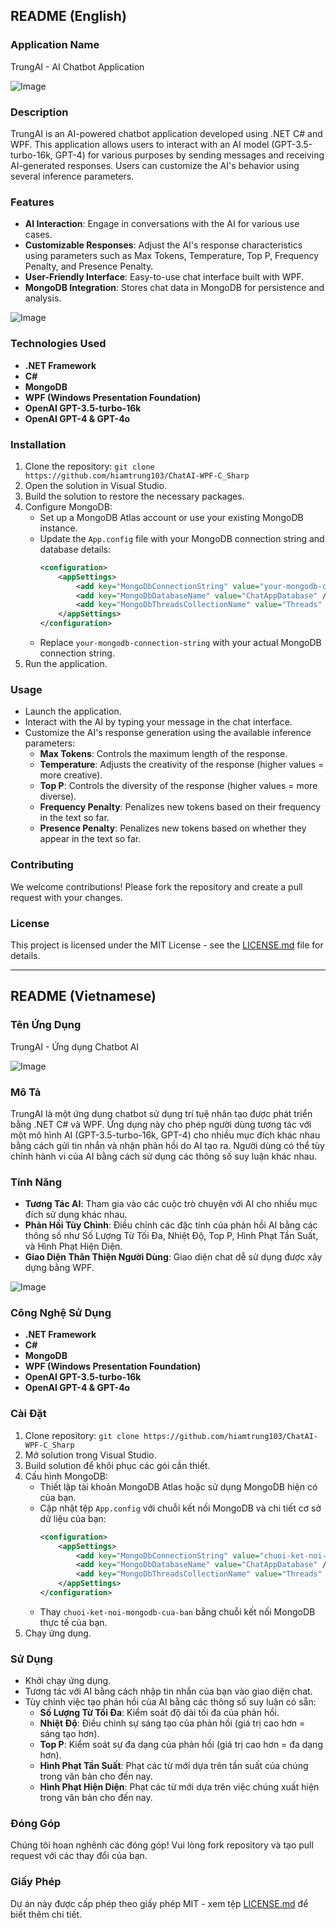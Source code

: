 ## README (English)

### Application Name
TrungAI - AI Chatbot Application

![Image](https://media.discordapp.net/attachments/1197399672633950288/1254391653255352451/image.png?ex=667952c3&is=66780143&hm=045601e0bdf5602da5c2cb26588779c5c0f6125ceadc46ca9932a4afe9c9dddd&=&format=webp&quality=lossless&width=813&height=459)


### Description
TrungAI is an AI-powered chatbot application developed using .NET C# and WPF. This application allows users to interact with an AI model (GPT-3.5-turbo-16k, GPT-4) for various purposes by sending messages and receiving AI-generated responses. Users can customize the AI's behavior using several inference parameters.

### Features
- **AI Interaction**: Engage in conversations with the AI for various use cases.
- **Customizable Responses**: Adjust the AI's response characteristics using parameters such as Max Tokens, Temperature, Top P, Frequency Penalty, and Presence Penalty.
- **User-Friendly Interface**: Easy-to-use chat interface built with WPF.
- **MongoDB Integration**: Stores chat data in MongoDB for persistence and analysis.

![Image](https://cdn.discordapp.com/attachments/1197399672633950288/1254394410074902578/image.png?ex=66795554&is=667803d4&hm=5bfdf9791773262834e5fa4043f1a9d5049c1aecb44a1629a008822e78ee105e&)

### Technologies Used
- **.NET Framework**
- **C#**
- **MongoDB**
- **WPF (Windows Presentation Foundation)**
- **OpenAI GPT-3.5-turbo-16k**
- **OpenAI GPT-4 & GPT-4o**

### Installation
1. Clone the repository: `git clone https://github.com/hiamtrung103/ChatAI-WPF-C_Sharp`
2. Open the solution in Visual Studio.
3. Build the solution to restore the necessary packages.
4. Configure MongoDB:
   - Set up a MongoDB Atlas account or use your existing MongoDB instance.
   - Update the `App.config` file with your MongoDB connection string and database details:
     ```xml
     <configuration>
         <appSettings>
             <add key="MongoDbConnectionString" value="your-mongodb-connection-string" />
             <add key="MongoDbDatabaseName" value="ChatAppDatabase" />
             <add key="MongoDbThreadsCollectionName" value="Threads" />
         </appSettings>
     </configuration>
     ```
   - Replace `your-mongodb-connection-string` with your actual MongoDB connection string.
5. Run the application.

### Usage
- Launch the application.
- Interact with the AI by typing your message in the chat interface.
- Customize the AI's response generation using the available inference parameters:
  - **Max Tokens**: Controls the maximum length of the response.
  - **Temperature**: Adjusts the creativity of the response (higher values = more creative).
  - **Top P**: Controls the diversity of the response (higher values = more diverse).
  - **Frequency Penalty**: Penalizes new tokens based on their frequency in the text so far.
  - **Presence Penalty**: Penalizes new tokens based on whether they appear in the text so far.

### Contributing
We welcome contributions! Please fork the repository and create a pull request with your changes.

### License
This project is licensed under the MIT License - see the [LICENSE.md](LICENSE) file for details.

---

## README (Vietnamese)

### Tên Ứng Dụng
TrungAI - Ứng dụng Chatbot AI

![Image](https://media.discordapp.net/attachments/1197399672633950288/1254391653255352451/image.png?ex=667952c3&is=66780143&hm=045601e0bdf5602da5c2cb26588779c5c0f6125ceadc46ca9932a4afe9c9dddd&=&format=webp&quality=lossless&width=813&height=459)

### Mô Tả
TrungAI là một ứng dụng chatbot sử dụng trí tuệ nhân tạo được phát triển bằng .NET C# và WPF. Ứng dụng này cho phép người dùng tương tác với một mô hình AI (GPT-3.5-turbo-16k, GPT-4) cho nhiều mục đích khác nhau bằng cách gửi tin nhắn và nhận phản hồi do AI tạo ra. Người dùng có thể tùy chỉnh hành vi của AI bằng cách sử dụng các thông số suy luận khác nhau.

### Tính Năng
- **Tương Tác AI**: Tham gia vào các cuộc trò chuyện với AI cho nhiều mục đích sử dụng khác nhau.
- **Phản Hồi Tùy Chỉnh**: Điều chỉnh các đặc tính của phản hồi AI bằng các thông số như Số Lượng Từ Tối Đa, Nhiệt Độ, Top P, Hình Phạt Tần Suất, và Hình Phạt Hiện Diện.
- **Giao Diện Thân Thiện Người Dùng**: Giao diện chat dễ sử dụng được xây dựng bằng WPF.

![Image](https://cdn.discordapp.com/attachments/1197399672633950288/1254394410074902578/image.png?ex=66795554&is=667803d4&hm=5bfdf9791773262834e5fa4043f1a9d5049c1aecb44a1629a008822e78ee105e&)

### Công Nghệ Sử Dụng
- **.NET Framework**
- **C#**
- **MongoDB**
- **WPF (Windows Presentation Foundation)**
- **OpenAI GPT-3.5-turbo-16k**
- **OpenAI GPT-4 & GPT-4o**

### Cài Đặt
1. Clone repository: `git clone https://github.com/hiamtrung103/ChatAI-WPF-C_Sharp`
2. Mở solution trong Visual Studio.
3. Build solution để khôi phục các gói cần thiết.
4. Cấu hình MongoDB:
   - Thiết lập tài khoản MongoDB Atlas hoặc sử dụng MongoDB hiện có của bạn.
   - Cập nhật tệp `App.config` với chuỗi kết nối MongoDB và chi tiết cơ sở dữ liệu của bạn:
     ```xml
     <configuration>
         <appSettings>
             <add key="MongoDbConnectionString" value="chuoi-ket-noi-mongodb-cua-ban" />
             <add key="MongoDbDatabaseName" value="ChatAppDatabase" />
             <add key="MongoDbThreadsCollectionName" value="Threads" />
         </appSettings>
     </configuration>
     ```
   - Thay `chuoi-ket-noi-mongodb-cua-ban` bằng chuỗi kết nối MongoDB thực tế của bạn.
5. Chạy ứng dụng.

### Sử Dụng
- Khởi chạy ứng dụng.
- Tương tác với AI bằng cách nhập tin nhắn của bạn vào giao diện chat.
- Tùy chỉnh việc tạo phản hồi của AI bằng các thông số suy luận có sẵn:
  - **Số Lượng Từ Tối Đa**: Kiểm soát độ dài tối đa của phản hồi.
  - **Nhiệt Độ**: Điều chỉnh sự sáng tạo của phản hồi (giá trị cao hơn = sáng tạo hơn).
  - **Top P**: Kiểm soát sự đa dạng của phản hồi (giá trị cao hơn = đa dạng hơn).
  - **Hình Phạt Tần Suất**: Phạt các từ mới dựa trên tần suất của chúng trong văn bản cho đến nay.
  - **Hình Phạt Hiện Diện**: Phạt các từ mới dựa trên việc chúng xuất hiện trong văn bản cho đến nay.

### Đóng Góp
Chúng tôi hoan nghênh các đóng góp! Vui lòng fork repository và tạo pull request với các thay đổi của bạn.

### Giấy Phép
Dự án này được cấp phép theo giấy phép MIT - xem tệp [LICENSE.md](LICENSE) để biết thêm chi tiết.
